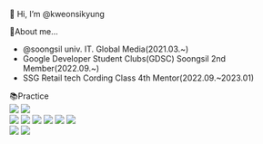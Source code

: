 👋 Hi, I’m @kweonsikyung

<div>👀About me...</div>
<ul>
<li>@soongsil univ. IT. Global Media(2021.03.~)</li>
<li>Google Developer Student Clubs(GDSC) Soongsil 2nd Member(2022.09.~)</li>
<li>SSG Retail tech Cording Class 4th Mentor(2022.09.~2023.01)</li>
</ul>

<div>📚Practice</div>
<div> 
  <img src="https://img.shields.io/badge/c++-00599C?style=plastic-square&logo=c%2B%2B&logoColor=white">
  <img src="https://img.shields.io/badge/python-3776AB?style=plastic-square&logo=python&logoColor=white"> 
  <br>
  
  <img src="https://img.shields.io/badge/html5-E34F26?style=plastic-square&logo=html5&logoColor=white"> 
  <img src="https://img.shields.io/badge/css-1572B6?style=plastic-square&logo=css3&logoColor=white"> 
  <img src="https://img.shields.io/badge/javascript-F7DF1E?style=plastic-square&logo=javascript&logoColor=black"> 
  <img src="https://img.shields.io/badge/typescript-3178C6?style=plastic-square&logo=typescript&logoColor=white">
  <img src="https://img.shields.io/badge/react-61DAFB?style=plastic-square&logo=react&logoColor=black"> 
  <img src="https://img.shields.io/badge/node.js-339933?style=plastic-square&logo=Node.js&logoColor=white">
  
  <br>
  <img src="https://img.shields.io/badge/AndroidStudio-3DDC84?style=plastic&logo=Android Studio&logoColor=white"/>
  <img src="https://img.shields.io/badge/Kotlin-7F52FF?style=plastic-square&logo=Kotlin&logoColor=white">
  
  
</div>

